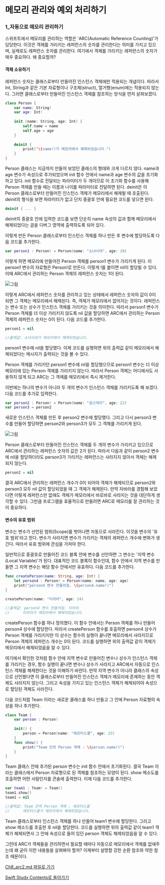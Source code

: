  # 메모리 관리와 예외 처리하기
 
 ### 1_자동으로 메모리 관리하기
 
 스위프트에서 메모리를 관리하는 역할은 'ARC(Automatic Reference Counting)'가 담당한다.
 이것은 객체를 가리키는 레퍼런스의 숫자를 관리한다는 의미를 가지고 있으며, 실제로도 레퍼런스 숫자를 관리한다.
 여기에서 객체를 가리키는 레퍼런스의 숫자가 매우 중요하다. 왜 중요할까?
 
 
 #### 객체 소유하기
 
 레퍼런스 숫자는 클래스로부터 만들어진 인스턴스 객체에만 적용되는 개념이다. 따라서 Int, String과 같은 기본 자료형이나 구조체(struct), 열거형(enum)에는 적용되지 않는다.
 그러면 클래스로부터 만들어진 인스턴스 객체를 참조하는 방식을 먼저 살펴보겠다.
 
```swift
class Person {
    var name: String!
    var age: Int!
    
    init (name: String, age: Int) {
        self.name = name
        self.age = age
    }
    
    deinit {
        print("\(name!)가 메모리에서 해제되었습니다.")
    }
}
```
 Person 클래스는 지금까지 만들어 보았던 클래스의 형태와 크게 다르지 않다. name과 age 변수가 속성으로 추가되었으며 init 함수 안에서 name과 age 변수의 값을 초기화하고 있다.
 init 함수로 전달되는 파라미터가 두 개이므로 이 초기화 함수를 사용해 Person 객체를 만들 때는 이름과 나이를 파라미터로 전달하면 된다.
 deinit은 이 Person 클래스로부터 만들어진 인스턴스 객체가 메모리에서 해제될 때 호출된다. deinit의 형식을 보면 파라미터가 없고 단지 중괄호 안에 필요한 코드를 넣으면 된다.
 ```swift
 deinit { ... }
 ```
 deinit의 중괄호 안에 입력한 코드를 보면 단순히 name 속성의 값과 함께 메모리에서 해제되었다는 글을 디버그 영역에 출력하도록 되어 있다.
 
 이렇게 만든 Person 클래스로부터 인스턴스 객체를 하나 만든 후 변수에 할당하도록 다음 코드를 추가한다.
 
```swift
var person1 : Person! = Person(name: "소녀시대", age: 20)
```
 이렇게 하면 메모리에 만들어진 Person 객체를 person1 변수가 가리키게 된다. 이 person1 변수의 자료형은 Person!로 만든다. 이렇게 !를 붙이면 nil이 할당될 수 있다.
 이때 ARC에서 관리하는 Person 객체의 레퍼런스 숫자는 1이 된다.
 
 ![그림](https://user-images.githubusercontent.com/47494240/56080576-c1dccd80-5e3d-11e9-9b50-ccfa1ce3f466.png)
 
 이렇게 ARC에서 레퍼런스 숫자를 관리하고 있는 상태에서 레퍼런스 숫자의 값이 0이 되면 그 객체는 메모리에서 해제된다. 즉, 객체가 메모리에서 없어지는 것이다.
 레퍼런스는 변수 또는 상수가 인스턴스 객체를 가리키는 것을 의미한다.
 따라서 person1 변수가 Person 객체를 더 이상 가리키지 않도록 nil 값을 할당하면 ARC에서 관리하는 Person 객체의 레퍼런스 숫자는 0이 된다.
 다음 코드를 추가한다.
 
```swift
person1 = nil

//출력값: 소녀시대가 메모리에서 해제되었습니다.
```
 person1 변수에 nil을 할당했다. 이제 코드를 실행하면 위의 출력값 같이 메모리에서 해제되었다는 메시지가 출력되는 것을 볼 수 있다.
 
 Person 객체를 가리키던 person1 변수에 nil을 할당했으므로 person1 변수는 더 이상 메모리에 있는 Person 객체를 가리키지 않는다.
 따라서 Person 객체는 어디에서도 사용하지 않게 되고 ARC는 그 객체를 메모리에서 즉시 제거한다.
 
 이번에는 하나의 변수가 아니라 두 개의 변수가 인스턴스 객체를 가리키도록 해 보겠다. 다음 코드를 추가로 입력한다.
 
```swift
var person2 : Person! = Person(name: "걸스데이", age: 22)
var person3 = person2
```
 새로운 인스턴스 객체를 만든 후 person2 변수에 할당했다. 그리고 다시 person3 변수를 만들어 할당하면 person2와 person3가 모두 그 객체를 가리키게 된다.
 
 ![그림](https://user-images.githubusercontent.com/47494240/56080577-c1dccd80-5e3d-11e9-8f58-7eb1ce8fbd2d.png)
 
 Person 클래스로부터 만들어진 인스턴스 객체를 두 개의 변수가 가리키고 있으므로 ARC에서 관리하는 레퍼런스 숫자의 값은 2가 된다.
 따라서 다음과 같이 person2 변수에 nil을 할당하더라도 person3가 가리키는 레퍼런스는 사라지지 않아서 객체는 해제되지 않는다.
 
```swift
person2 = nil
```
 결국 ARC에서 관리하는 레퍼런스 개수가 0이 되어야 객체가 해제되므로 person2와 person3 모두 nil 값이 할당되었을 때 그 객체가 해제된다.
 만약 자바라를 경험해 보았다면 이렇게 레퍼런스만 없애도 객체가 메모리에서 바로바로 사라지는 것을 대단하게 생각할 수 있다.
 그만큼 프로그램을 효율적으로 만들려면 ARC로 메모리를 잘 관리하는 것이 중요하다.
 
 
 #### 변수의 유효 범위
 
 변수는 변수가 선언된 범위(Scope)를 벗어나면 자동으로 사라진다. 이것을 변수의 '유효 범위'라고 한다. 변수가 사라지면 변수가 가리키는 객체의 레퍼런스 개수에 변화가 생긴다.
 따라서 유효 범위에 관심을 가져야 한다.
 
 일반적으로 중괄호로 만들어진 코드 블록 안에 변수를 선언하면 그 변수는 '지역 변수(Local Variable)'가 된다.
 대표적인 코드 블록이 함수인데, 함수 안에서 지역 변수를 만들면 그 지역 변수는 해당 함수 안에서만 유효하다. 다음 코드를 추가한다.
 
```swift
func createPerson(name: String, age: Int) {
    let person4 : Person! = Person(name: name, age: age)
    print("person4 변수 만들어짐. \(person4.name!)")
}

createPerson(name: "티아라", age: 24)

//출력값: person4 변수 만들어짐. 티아라
//      티아라가 메모리에서 해제되었습니다.
```
 createPerson 함수를 하나 정의했다. 이 함수 안에서는 Person 객체를 하나 만들어 person4 상수에 할당한다.
 따라서 createPerson 함수를 호출하면 person4 상수가 Person 객체를 가리키지만 이 상수는 함수의 실행이 끝나면 메모리에서 사라지므로 Person 객체의 레퍼런스 개수는 0이 된다.
 코드를 실행하면 위의 출력값 같이 객체가 메모리에서 해제되었음을 알 수 있다.
 
 여기에서 확인한 것처럼 함수 안에 지역 변수로 만들어진 변수나 상수가 인스턴스 객체를 가리키는 경우, 함수 실행이 끝나면 변수나 상수가 사라지고 ARC에서 자동으로 인스턴스 객체를 해제한다는 것을 이해하기 바란다.
 만약 지역 변수가 아니라 클래스의 속성으로 선언했다면 이 클래스로부터 만들어진 인스턴스 객체가 메모리에 존재하는 동안 객체도 사라지지 않는다.
 그리고 속성을 가지고 있는 인스턴스 객체가 해제되어야 속성으로 할당된 객체도 사라진다.
 
 다음 코드처럼 Team 이라는 새로운 클래스를 하나 만들고 그 안에 Person 자료형의 속성을 하나 추가한다.
 
```swift
class Team {
    var person : Person!
    
    init() {
        person = Person(name: "애프터스쿨", age: 23)
    }
    func show() {
        print("Team 안의 Person 객체 : \(person.name!)")
    }
}
```
 Team 클래스 안에 추가된 person 변수는 init 함수 안에서 초기화된다. 결국 Team 이라는 클래스에서 Person 자료형으로 된 객체를 참조하는 모양이 된다.
 show 메소도를 호출하면 어떤 사람인지를 콘솔에 출력한다. 이제 다음 코드를 추가한다.
 
```swift
var team1 : Team! = Team()
team1.show()
team1 = nil

//출력값: Team 안의 Person 객체 : 애프터스쿨
//      애프터스쿨가 메모리에서 해제되었습니다.
```
 Team 클래스로부터 인스턴스 객체를 하나 만들어 team1 변수에 할당한다. 그리고 show 메소드를 호출한 후 nil을 할당한다.
 코드를 실행하면 위의 출력값 같이 team1 객체가 해제되면서 그 안에 속성으로 들어 있던 person 객체도 해제되었음을 알 수 있다.
 
 그런데 ARC가 객체들을 관리하면서 필요할 때마다 자동으로 메모리에서 객체를 없애주는데 왜 굳이 이런 내용들을 살펴봐야 할까? 이제부터 설명할 강한 순환 참조와 약한 참조 때문이다.


[Ch8_arc2.md 파일로 가기](https://github.com/ChunsuKim/SwiftStudy/blob/master/Ch8_arc2.md)

[Swift Study Contents로 돌아가기](https://github.com/ChunsuKim/SwiftStudy)
